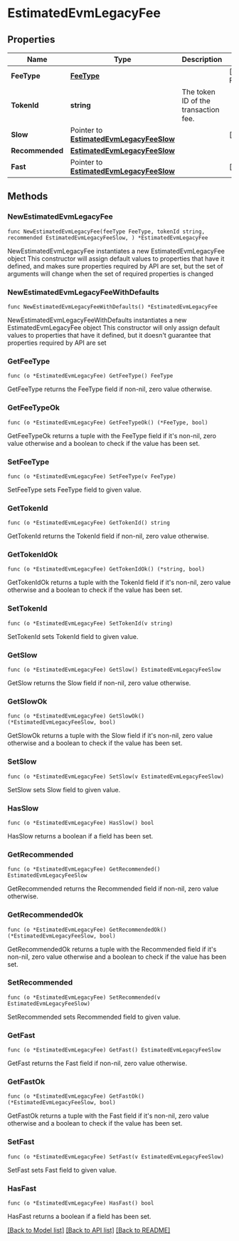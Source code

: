 # EstimatedEvmLegacyFee

## Properties

Name | Type | Description | Notes
------------ | ------------- | ------------- | -------------
**FeeType** | [**FeeType**](FeeType.md) |  | [default to FEETYPE_EVM_EIP_1559]
**TokenId** | **string** | The token ID of the transaction fee. | 
**Slow** | Pointer to [**EstimatedEvmLegacyFeeSlow**](EstimatedEvmLegacyFeeSlow.md) |  | [optional] 
**Recommended** | [**EstimatedEvmLegacyFeeSlow**](EstimatedEvmLegacyFeeSlow.md) |  | 
**Fast** | Pointer to [**EstimatedEvmLegacyFeeSlow**](EstimatedEvmLegacyFeeSlow.md) |  | [optional] 

## Methods

### NewEstimatedEvmLegacyFee

`func NewEstimatedEvmLegacyFee(feeType FeeType, tokenId string, recommended EstimatedEvmLegacyFeeSlow, ) *EstimatedEvmLegacyFee`

NewEstimatedEvmLegacyFee instantiates a new EstimatedEvmLegacyFee object
This constructor will assign default values to properties that have it defined,
and makes sure properties required by API are set, but the set of arguments
will change when the set of required properties is changed

### NewEstimatedEvmLegacyFeeWithDefaults

`func NewEstimatedEvmLegacyFeeWithDefaults() *EstimatedEvmLegacyFee`

NewEstimatedEvmLegacyFeeWithDefaults instantiates a new EstimatedEvmLegacyFee object
This constructor will only assign default values to properties that have it defined,
but it doesn't guarantee that properties required by API are set

### GetFeeType

`func (o *EstimatedEvmLegacyFee) GetFeeType() FeeType`

GetFeeType returns the FeeType field if non-nil, zero value otherwise.

### GetFeeTypeOk

`func (o *EstimatedEvmLegacyFee) GetFeeTypeOk() (*FeeType, bool)`

GetFeeTypeOk returns a tuple with the FeeType field if it's non-nil, zero value otherwise
and a boolean to check if the value has been set.

### SetFeeType

`func (o *EstimatedEvmLegacyFee) SetFeeType(v FeeType)`

SetFeeType sets FeeType field to given value.


### GetTokenId

`func (o *EstimatedEvmLegacyFee) GetTokenId() string`

GetTokenId returns the TokenId field if non-nil, zero value otherwise.

### GetTokenIdOk

`func (o *EstimatedEvmLegacyFee) GetTokenIdOk() (*string, bool)`

GetTokenIdOk returns a tuple with the TokenId field if it's non-nil, zero value otherwise
and a boolean to check if the value has been set.

### SetTokenId

`func (o *EstimatedEvmLegacyFee) SetTokenId(v string)`

SetTokenId sets TokenId field to given value.


### GetSlow

`func (o *EstimatedEvmLegacyFee) GetSlow() EstimatedEvmLegacyFeeSlow`

GetSlow returns the Slow field if non-nil, zero value otherwise.

### GetSlowOk

`func (o *EstimatedEvmLegacyFee) GetSlowOk() (*EstimatedEvmLegacyFeeSlow, bool)`

GetSlowOk returns a tuple with the Slow field if it's non-nil, zero value otherwise
and a boolean to check if the value has been set.

### SetSlow

`func (o *EstimatedEvmLegacyFee) SetSlow(v EstimatedEvmLegacyFeeSlow)`

SetSlow sets Slow field to given value.

### HasSlow

`func (o *EstimatedEvmLegacyFee) HasSlow() bool`

HasSlow returns a boolean if a field has been set.

### GetRecommended

`func (o *EstimatedEvmLegacyFee) GetRecommended() EstimatedEvmLegacyFeeSlow`

GetRecommended returns the Recommended field if non-nil, zero value otherwise.

### GetRecommendedOk

`func (o *EstimatedEvmLegacyFee) GetRecommendedOk() (*EstimatedEvmLegacyFeeSlow, bool)`

GetRecommendedOk returns a tuple with the Recommended field if it's non-nil, zero value otherwise
and a boolean to check if the value has been set.

### SetRecommended

`func (o *EstimatedEvmLegacyFee) SetRecommended(v EstimatedEvmLegacyFeeSlow)`

SetRecommended sets Recommended field to given value.


### GetFast

`func (o *EstimatedEvmLegacyFee) GetFast() EstimatedEvmLegacyFeeSlow`

GetFast returns the Fast field if non-nil, zero value otherwise.

### GetFastOk

`func (o *EstimatedEvmLegacyFee) GetFastOk() (*EstimatedEvmLegacyFeeSlow, bool)`

GetFastOk returns a tuple with the Fast field if it's non-nil, zero value otherwise
and a boolean to check if the value has been set.

### SetFast

`func (o *EstimatedEvmLegacyFee) SetFast(v EstimatedEvmLegacyFeeSlow)`

SetFast sets Fast field to given value.

### HasFast

`func (o *EstimatedEvmLegacyFee) HasFast() bool`

HasFast returns a boolean if a field has been set.


[[Back to Model list]](../README.md#documentation-for-models) [[Back to API list]](../README.md#documentation-for-api-endpoints) [[Back to README]](../README.md)


